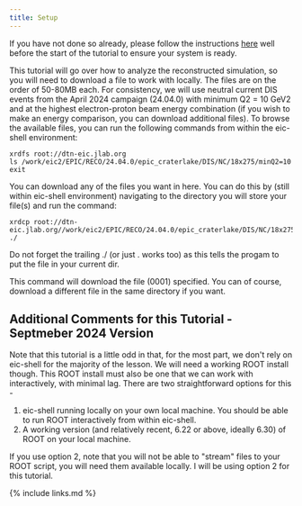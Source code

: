 ```yaml
---
title: Setup
---
```

If you have not done so already, please follow the instructions [here](https://eic.github.io/tutorial-setting-up-environment/setup.html) well before the start of the tutorial to ensure your system is ready.

This tutorial will go over how to analyze the reconstructed simulation, so you will need to download a file to work with locally. The files are on the order of 50-80MB each. For consistency, we will use neutral current DIS events from the April 2024 campaign (24.04.0) with minimum Q2 = 10 GeV2 and at the highest electron-proton beam energy combination (if you wish to make an energy comparison, you can download additional files). To browse the available files, you can run the following commands from within the eic-shell environment:

```console
xrdfs root://dtn-eic.jlab.org
ls /work/eic2/EPIC/RECO/24.04.0/epic_craterlake/DIS/NC/18x275/minQ2=10
exit
```

You can download any of the files you want in here. You can do this by (still within eic-shell environment) navigating to the directory you will store your file(s) and run the command:

```console
xrdcp root://dtn-eic.jlab.org//work/eic2/EPIC/RECO/24.04.0/epic_craterlake/DIS/NC/18x275/minQ2=10/pythia8NCDIS_18x275_minQ2=10_beamEffects_xAngle=-0.025_hiDiv_5.0001.eicrecon.tree.edm4eic.root ./
```

Do not forget the trailing ./ (or just . works too) as this tells the progam to put the file in your current dir.

This command will download the file (0001) specified. You can of course, download a different file in the same directory if you want.

## Additional Comments for this Tutorial - Septmeber 2024 Version

Note that this tutorial is a little odd in that, for the most part, we don't rely on eic-shell for the majority of the lesson. We will need a working ROOT install though. This ROOT install must also be one that we can work with interactively, with minimal lag. There are two straightforward options for this -

1. eic-shell running locally on your own local machine. You should be able to run ROOT interactively from within eic-shell.
2. A working version (and relatively recent, 6.22 or above, ideally 6.30) of ROOT on your local machine.

If you use option 2, note that you will not be able to "stream" files to your ROOT script, you will need them available locally. I will be using option 2 for this tutorial.

{% include links.md %}
